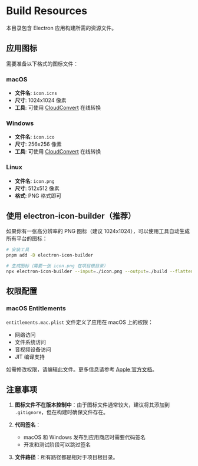 # Build Resources

本目录包含 Electron 应用构建所需的资源文件。

## 应用图标

需要准备以下格式的图标文件：

### macOS

- **文件名**: `icon.icns`
- **尺寸**: 1024x1024 像素
- **工具**: 可使用 [CloudConvert](https://cloudconvert.com/png-to-icns) 在线转换

### Windows

- **文件名**: `icon.ico`
- **尺寸**: 256x256 像素
- **工具**: 可使用 [CloudConvert](https://cloudconvert.com/png-to-ico) 在线转换

### Linux

- **文件名**: `icon.png`
- **尺寸**: 512x512 像素
- **格式**: PNG 格式即可

## 使用 electron-icon-builder（推荐）

如果你有一张高分辨率的 PNG 图标（建议 1024x1024），可以使用工具自动生成所有平台的图标：

```bash
# 安装工具
pnpm add -D electron-icon-builder

# 生成图标（需要一张 icon.png 在项目根目录）
npx electron-icon-builder --input=./icon.png --output=./build --flatten
```

## 权限配置

### macOS Entitlements

`entitlements.mac.plist` 文件定义了应用在 macOS 上的权限：

- 网络访问
- 文件系统访问
- 音视频设备访问
- JIT 编译支持

如需修改权限，请编辑此文件。更多信息请参考 [Apple 官方文档](https://developer.apple.com/documentation/bundleresources/entitlements)。

## 注意事项

1. **图标文件不在版本控制中**：由于图标文件通常较大，建议将其添加到 `.gitignore`，但在构建时确保文件存在。

2. **代码签名**：
   - macOS 和 Windows 发布到应用商店时需要代码签名
   - 开发和测试阶段可以跳过签名

3. **文件路径**：所有路径都是相对于项目根目录。
